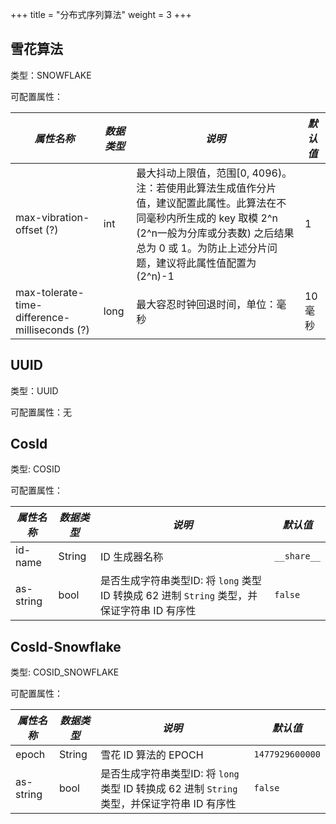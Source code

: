 +++
title = "分布式序列算法"
weight = 3
+++

## 雪花算法

类型：SNOWFLAKE

可配置属性：

| *属性名称*                                     | *数据类型* | *说明*                                                                                                                                                                               | *默认值* |
| --------------------------------------------- | -------- | ----------------------------------------------------------------------------------------------------------------------------------------------------------------------------------- | ------- |
| max-vibration-offset (?)                      | int      | 最大抖动上限值，范围[0, 4096)。注：若使用此算法生成值作分片值，建议配置此属性。此算法在不同毫秒内所生成的 key 取模 2^n (2^n一般为分库或分表数) 之后结果总为 0 或 1。为防止上述分片问题，建议将此属性值配置为 (2^n)-1 | 1      |
| max-tolerate-time-difference-milliseconds (?) | long     | 最大容忍时钟回退时间，单位：毫秒                                                                                                                                                          | 10 毫秒 |

## UUID

类型：UUID

可配置属性：无

## CosId

类型: COSID

可配置属性：

| *属性名称*    | *数据类型* | *说明*                                                            | *默认值*       |
|-----------|--------|-----------------------------------------------------------------|-------------|
| id-name   | String | ID 生成器名称                                                        | `__share__` |
| as-string | bool   | 是否生成字符串类型ID: 将 `long` 类型 ID 转换成 62 进制 `String` 类型，并保证字符串 ID 有序性 | `false`     |

## CosId-Snowflake

类型: COSID_SNOWFLAKE

可配置属性：

| *属性名称*    | *数据类型* | *说明*                                                            | *默认值*           |
|-----------|--------|-----------------------------------------------------------------|-----------------|
| epoch     | String | 雪花 ID 算法的 EPOCH                                                 | `1477929600000` |
| as-string | bool   | 是否生成字符串类型ID: 将 `long` 类型 ID 转换成 62 进制 `String` 类型，并保证字符串 ID 有序性 | `false`         |

